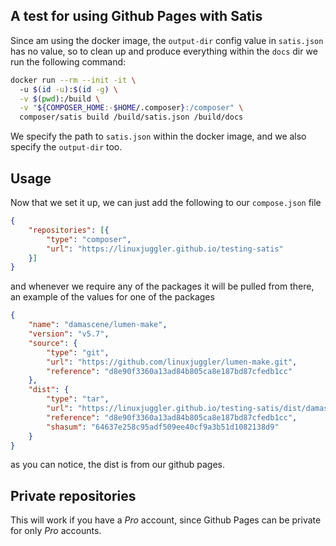 ## A test for using Github Pages with Satis

Since am using the docker image, the `output-dir` config value in `satis.json` has no value, so to clean up and
produce everything within the `docs` dir we run the following command:

```bash
docker run --rm --init -it \       
  -u $(id -u):$(id -g) \
  -v $(pwd):/build \
  -v "${COMPOSER_HOME:-$HOME/.composer}:/composer" \
  composer/satis build /build/satis.json /build/docs

``` 

We specify the path to `satis.json` within the docker image, and we also specify the `output-dir` too.

## Usage

Now that we set it up, we can just add the following to our `compose.json` file

```json
{
    "repositories": [{
        "type": "composer",
        "url": "https://linuxjuggler.github.io/testing-satis"
    }]
}
```

and whenever we require any of the packages it will be pulled from there, an example of the values for one of the packages

```json
{
    "name": "damascene/lumen-make",
    "version": "v5.7",
    "source": {
        "type": "git",
        "url": "https://github.com/linuxjuggler/lumen-make.git",
        "reference": "d8e90f3360a13ad84b805ca8e187bd87cfedb1cc"
    },
    "dist": {
        "type": "tar",
        "url": "https://linuxjuggler.github.io/testing-satis/dist/damascene/lumen-make/damascene-lumen-make-d8e90f3360a13ad84b805ca8e187bd87cfedb1cc-zip-33d39f.tar",
        "reference": "d8e90f3360a13ad84b805ca8e187bd87cfedb1cc",
        "shasum": "64637e258c95adf509ee40cf9a3b51d1082138d9"
    }
}
```
as you can notice, the dist is from our github pages.

## Private repositories

This will work if you have a *Pro* account, since Github Pages can be private for only *Pro* accounts.